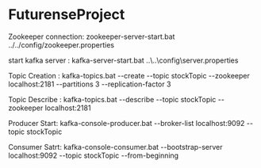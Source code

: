 # FuturenseProject


Zookeeper connection: zookeeper-server-start.bat ../../config/zookeeper.properties


start kafka server : kafka-server-start.bat ..\\..\\config\server.properties


Topic Creation : kafka-topics.bat --create --topic stockTopic --zookeeper localhost:2181 --partitions 3 --replication-factor 3


Topic Describe : kafka-topics.bat --describe --topic stockTopic --zookeeper localhost:2181


Producer Start: kafka-console-producer.bat --broker-list localhost:9092 --topic stockTopic


Consumer Satrt: kafka-console-consumer.bat --bootstrap-server localhost:9092 --topic stockTopic --from-beginning
